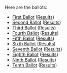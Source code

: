 Here are the ballots:

* [First Ballot](WG1Ballot1.md) ([Results](WG1Ballot1Results.md))
* [Second Ballot](WG1Ballot2.md) ([Results](WG1Ballot2Results.md))
* [Third Ballot](WG1Ballot3.md) ([Results](WG1Ballot3Results.md))
* [Fourth Ballot](WG1Ballot4.md) ([Results](WG1Ballot4Results.md))
* [Fifth Ballot](WG1Ballot5.md) ([Results](WG1Ballot5Results.md))
* [Sixth Ballot](WG1Ballot6.md) ([Results](WG1Ballot6Results.md))
* [Seventh Ballot](WG1Ballot7.md) ([Results](WG1Ballot7Results.md))
* [Eighth Ballot](WG1Ballot8.md) ([Results](WG1Ballot8Results.md))
* [Ninth Ballot](WG1Ballot9.md) ([Results](WG1Ballot9Results.md))
* [Tenth Ballot](WG1Ballot1o.md) ([Results](WG1Ballot10Results.md))
